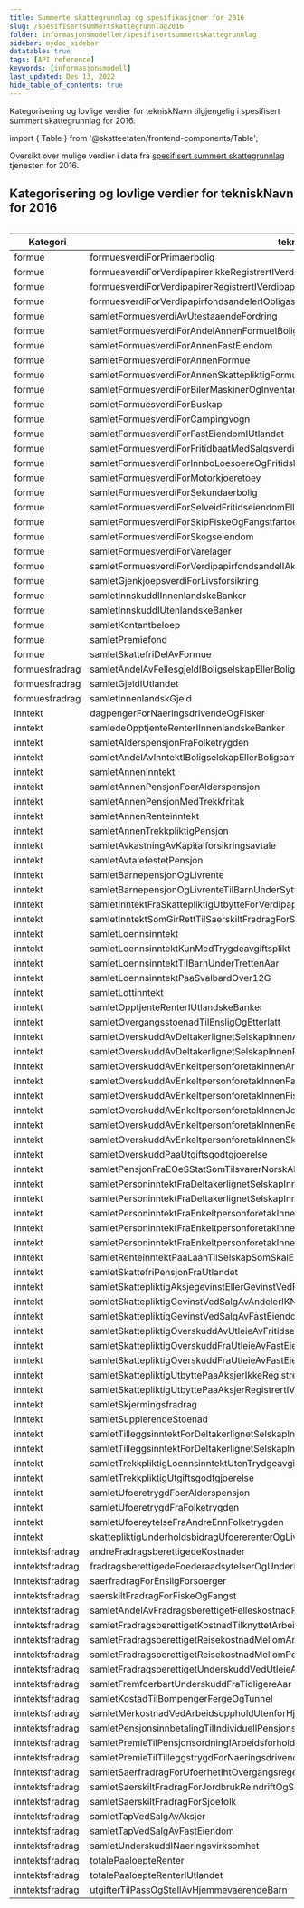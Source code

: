 ```yaml
---
title: Summerte skattegrunnlag og spesifikasjoner for 2016
slug: /spesifisertsummertskattegrunnlag2016
folder: informasjonsmodeller/spesifisertsummertskattegrunnlag
sidebar: mydoc_sidebar
datatable: true
tags: [API reference]
keywords: [informasjonsmodell]
last_updated: Des 13, 2022
hide_table_of_contents: true
---
```

<summary>Kategorisering og lovlige verdier for tekniskNavn tilgjengelig i spesifisert summert skattegrunnlag for 2016.</summary>

import { Table } from '@skatteetaten/frontend-components/Table';

Oversikt over mulige verdier i data fra [spesifisert summert skattegrunnlag](../../tjenester/spesifisertsummertskattegrunnlag.md) tjenesten for 2016.

## Kategorisering og lovlige verdier for tekniskNavn for 2016

<Table
  data={[
  {
    kategori: 'formue',
    tekniskNavn: 'formuesverdiForPrimaerbolig',
    spesifisert: 'X',
  },
  {
    kategori: 'formue',
    tekniskNavn: 'formuesverdiForVerdipapirerIkkeRegistrertIVerdipapirsentralen',
  },
  {
    kategori: 'inntekt',
    tekniskNavn: 'samletPersoninntektFraEnkeltpersonforetakInnenJordbrukReindriftSkiferproduksjonOgAnnenNaering',
  }
]}
  columns={[
  {
    name: 'Kategori',
    fieldName: 'kategori',
  },
  {
    name: 'tekniskNavn',
    fieldName: 'tekniskNavn',
  },
  {
    name: 'Spesifisert',
    fieldName: 'spesifisert',
  },
]}
  caption="Personer med tilgang"
/>

| Kategori | tekniskNavn | Spesifisert |
|----------|----------------------------------------------|-------------|
| formue | formuesverdiForPrimaerbolig |x|
| formue | formuesverdiForVerdipapirerIkkeRegistrertIVerdipapirsentralen ||
| formue | formuesverdiForVerdipapirerRegistrertIVerdipapirsentralen ||
| formue | formuesverdiForVerdipapirfondsandelerIObligasjonsfond |x|
| formue | samletFormuesverdiAvUtestaaendeFordring ||
| formue | samletFormuesverdiForAndelAnnenFormueIBoligselskapEllerBoligsameie || 
| formue | samletFormuesverdiForAnnenFastEiendom |x|
| formue | samletFormuesverdiForAnnenFormue ||
| formue | samletFormuesverdiForAnnenSkattepliktigFormueIUtlandet ||
| formue | samletFormuesverdiForBilerMaskinerOgInventar |x| 
| formue | samletFormuesverdiForBuskap || 
| formue | samletFormuesverdiForCampingvogn |x|
| formue | samletFormuesverdiForFastEiendomIUtlandet ||
| formue | samletFormuesverdiForFritidbaatMedSalgsverdiOverSalgsverdigrense |x|
| formue | samletFormuesverdiForInnboLoesoereOgFritidsbaatUnderSalgsverdigrense || 
| formue | samletFormuesverdiForMotorkjoeretoey |x| 
| formue | samletFormuesverdiForSekundaerbolig |x| 
| formue | samletFormuesverdiForSelveidFritidseiendomEllerAndelIFritidsboligselskap |x| 
| formue | samletFormuesverdiForSkipFiskeOgFangstfartoey || 
| formue | samletFormuesverdiForSkogseiendom | |
| formue | samletFormuesverdiForVarelager | |
| formue | samletFormuesverdiForVerdipapirfondsandelIAksjefond |x|
| formue | samletGjenkjoepsverdiForLivsforsikring | |
| formue | samletInnskuddIInnenlandskeBanker | x|
| formue | samletInnskuddIUtenlandskeBanker | x|
| formue | samletKontantbeloep | |
| formue | samletPremiefond | |
| formue | samletSkattefriDelAvFormue || 
| formuesfradrag | samletAndelAvFellesgjeldIBoligselskapEllerBoligsameie |x|
| formuesfradrag | samletGjeldIUtlandet | x|
| formuesfradrag | samletInnenlandskGjeld |x|
| inntekt | dagpengerForNaeringsdrivendeOgFisker || 
| inntekt | samledeOpptjenteRenterIInnenlandskeBanker |x| 
| inntekt | samletAlderspensjonFraFolketrygden |x| 
| inntekt | samletAndelAvInntektIBoligselskapEllerBoligsameie || 
| inntekt | samletAnnenInntekt | x|
| inntekt | samletAnnenPensjonFoerAlderspensjon |x|
| inntekt | samletAnnenPensjonMedTrekkfritak |x| 
| inntekt | samletAnnenRenteinntekt | |
| inntekt | samletAnnenTrekkpliktigPensjon |x|
| inntekt | samletAvkastningAvKapitalforsikringsavtale |x| 
| inntekt | samletAvtalefestetPensjon |x| 
| inntekt | samletBarnepensjonOgLivrente ||
| inntekt | samletBarnepensjonOgLivrenteTilBarnUnderSyttenAar ||
| inntekt | samletInntektFraSkattepliktigUtbytteForVerdipapirfondsandel || 
| inntekt | samletInntektSomGirRettTilSaerskiltFradragForSjoefolk |x|
| inntekt | samletLoennsinntekt |x| 
| inntekt | samletLoennsinntektKunMedTrygdeavgiftsplikt || 
| inntekt | samletLoennsinntektTilBarnUnderTrettenAar | |
| inntekt | samletLoennsinntektPaaSvalbardOver12G|  |
| inntekt | samletLottinntekt |x|
| inntekt | samletOpptjenteRenterIUtlandskeBanker ||
| inntekt | samletOvergangsstoenadTilEnsligOgEtterlatt || 
| inntekt | samletOverskuddAvDeltakerlignetSelskapInnenAnnenNaering || 
| inntekt | samletOverskuddAvDeltakerlignetSelskapInnenFiskeEllerFamiliebarnehage ||
| inntekt | samletOverskuddAvEnkeltpersonforetakInnenAnnenNaering | |
| inntekt | samletOverskuddAvEnkeltpersonforetakInnenFamiliebarnehageEllerDagmammaIEgetHjem || 
| inntekt | samletOverskuddAvEnkeltpersonforetakInnenFiskeOgFangst | |
| inntekt | samletOverskuddAvEnkeltpersonforetakInnenJordbrukGartneriOgPelsdyr | |
| inntekt | samletOverskuddAvEnkeltpersonforetakInnenReindrift | |
| inntekt | samletOverskuddAvEnkeltpersonforetakInnenSkiferproduksjon || 
| inntekt | samletOverskuddPaaUtgiftsgodtgjoerelse | |
| inntekt | samletPensjonFraEOeSStatSomTilsvarerNorskAlderspensjonEllerAvtalefestetPensjon || 
| inntekt | samletPersoninntektFraDeltakerlignetSelskapInnenAnnenNaering | |
| inntekt | samletPersoninntektFraDeltakerlignetSelskapInnenFiskeEllerFamiliebarnehage || 
| inntekt | samletPersoninntektFraEnkeltpersonforetakInnenFamiliebarnehageEllerDagmammaIEgetHjem ||
| inntekt | samletPersoninntektFraEnkeltpersonforetakInnenFiskeOgFangst | |
| inntekt | samletPersoninntektFraEnkeltpersonforetakInnenJordbrukReindriftSkiferproduksjonOgAnnenNaering ||
| inntekt | samletRenteinntektPaaLaanTilSelskapSomSkalEkstrabeskattes | |
| inntekt | samletSkattefriPensjonFraUtlandet | |
| inntekt | samletSkattepliktigAksjegevinstEllerGevinstVedRealisasjonAvObligasjonEllerVerdipapirfondsandel ||
| inntekt | samletSkattepliktigGevinstVedSalgAvAndelerIKNANSNOKUS ||
| inntekt | samletSkattepliktigGevinstVedSalgAvFastEiendomMv | |
| inntekt | samletSkattepliktigOverskuddAvUtleieAvFritidseiendom || 
| inntekt | samletSkattepliktigOverskuddFraUtleieAvFastEiendom | |
| inntekt | samletSkattepliktigOverskuddFraUtleieAvFastEiendomIUtlandet ||
| inntekt | samletSkattepliktigUtbyttePaaAksjerIkkeRegistrertIVerdipapirsentralen || 
| inntekt | samletSkattepliktigUtbyttePaaAksjerRegistrertIVerdipapirsentralen | |
| inntekt | samletSkjermingsfradrag | |
| inntekt | samletSupplerendeStoenad ||
| inntekt | samletTilleggsinntektForDeltakerlignetSelskapInnenAnnenNaering | |
| inntekt | samletTilleggsinntektForDeltakerlignetSelskapInnenFiskeEllerFamiliebarnehage | |
| inntekt | samletTrekkpliktigLoennsinntektUtenTrydgeavgiftsplikt | |
| inntekt | samletTrekkpliktigUtgiftsgodtgjoerelse | |
| inntekt | samletUfoeretrygdFoerAlderspensjon | |
| inntekt | samletUfoeretrygdFraFolketrygden | |
| inntekt | samletUfoereytelseFraAndreEnnFolketrygden || 
| inntekt | skattepliktigUnderholdsbidragUfoererenterOgLivrenter | |
| inntektsfradrag | andreFradragsberettigedeKostnader ||
| inntektsfradrag | fradragsberettigedeFoederaadsytelserOgUnderholdsbidragTilAnnenPerson || 
| inntektsfradrag | saerfradragForEnsligForsoerger | |
| inntektsfradrag | saerskiltFradragForFiskeOgFangst ||
| inntektsfradrag | samletAndelAvFradragsberettigetFelleskostnadForBoligselskapEllerBoligsameie ||
| inntektsfradrag | samletFradragsberettigetKostnadTilknyttetArbeidMv ||
| inntektsfradrag | samletFradragsberettigetReisekostnadMellomArbeidOgHjem ||
| inntektsfradrag | samletFradragsberettigetReisekostnadMellomPendlerboligOgHjem ||
| inntektsfradrag | samletFradragsberettigetUnderskuddVedUtleieAvFastEiendom | |
| inntektsfradrag | samletFremfoerbartUnderskuddFraTidligereAar | |
| inntektsfradrag | samletKostadTilBompengerFergeOgTunnel | |
| inntektsfradrag | samletMerkostnadVedArbeidsoppholdUtenforHjem ||
| inntektsfradrag | samletPensjonsinnbetalingTilIndividuellPensjonsordning ||
| inntektsfradrag | samletPremieTilPensjonsordningIArbeidsforhold | |
| inntektsfradrag | samletPremieTilTilleggstrygdForNaeringsdrivende ||
| inntektsfradrag | samletSaerfradragForUfoerhetIhtOvergangsregel | |
| inntektsfradrag | samletSaerskiltFradragForJordbrukReindriftOgSkiferproduksjon ||
| inntektsfradrag | samletSaerskiltFradragForSjoefolk | |
| inntektsfradrag | samletTapVedSalgAvAksjer | |
| inntektsfradrag | samletTapVedSalgAvFastEiendom | |
| inntektsfradrag | samletUnderskuddINaeringsvirksomhet | |
| inntektsfradrag | totalePaaloepteRenter |x|
| inntektsfradrag | totalePaaloepteRenterIUtlandet |x|
| inntektsfradrag | utgifterTilPassOgStellAvHjemmevaerendeBarn || 
